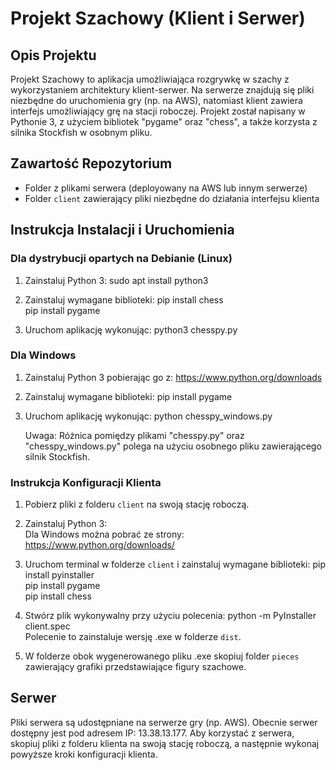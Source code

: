 # Projekt Szachowy (Klient i Serwer)
 
## Opis Projektu
Projekt Szachowy to aplikacja umożliwiająca rozgrywkę w szachy z wykorzystaniem architektury klient-serwer. Na serwerze znajdują się pliki niezbędne do uruchomienia gry (np. na AWS), natomiast klient zawiera interfejs umożliwiający grę na stacji roboczej. Projekt został napisany w Pythonie 3, z użyciem bibliotek "pygame" oraz "chess", a także korzysta z silnika Stockfish w osobnym pliku.
 
## Zawartość Repozytorium
- Folder z plikami serwera (deployowany na AWS lub innym serwerze)
- Folder `client` zawierający pliki niezbędne do działania interfejsu klienta
 
## Instrukcja Instalacji i Uruchomienia
 
### Dla dystrybucji opartych na Debianie (Linux)
 
1. Zainstaluj Python 3:
   sudo apt install python3
 
2. Zainstaluj wymagane biblioteki:
   pip install chess  
   pip install pygame
 
3. Uruchom aplikację wykonując:
   python3 chesspy.py
 
### Dla Windows
 
1. Zainstaluj Python 3 pobierając go z: https://www.python.org/downloads
 
2. Zainstaluj wymagane biblioteki:
   pip install pygame
 
3. Uruchom aplikację wykonując:
   python chesspy_windows.py
 
   Uwaga: Różnica pomiędzy plikami "chesspy.py" oraz "chesspy_windows.py" polega na użyciu osobnego pliku zawierającego silnik Stockfish.
 
### Instrukcja Konfiguracji Klienta
 
1. Pobierz pliki z folderu `client` na swoją stację roboczą.
 
2. Zainstaluj Python 3:  
   Dla Windows można pobrać ze strony: https://www.python.org/downloads/
 
3. Uruchom terminal w folderze `client` i zainstaluj wymagane biblioteki:
   pip install pyinstaller  
   pip install pygame  
   pip install chess
 
4. Stwórz plik wykonywalny przy użyciu polecenia:
   python -m PyInstaller client.spec  
   Polecenie to zainstaluje wersję .exe w folderze `dist`.
 
5. W folderze obok wygenerowanego pliku .exe skopiuj folder `pieces` zawierający grafiki przedstawiające figury szachowe.
 
## Serwer
 
Pliki serwera są udostępniane na serwerze gry (np. AWS). Obecnie serwer dostępny jest pod adresem IP: 13.38.13.177. Aby korzystać z serwera, skopiuj pliki z folderu klienta na swoją stację roboczą, a następnie wykonaj powyższe kroki konfiguracji klienta.
